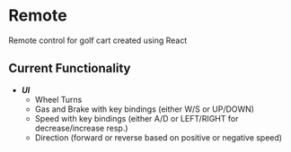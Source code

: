 # Remote
Remote control for golf cart created using React
## Current Functionality
- ***UI***
	- Wheel Turns
	- Gas and Brake with key bindings (either W/S or UP/DOWN)
	- Speed with key bindings (either A/D or LEFT/RIGHT for decrease/increase resp.)
	- Direction (forward or reverse based on positive or negative speed)
